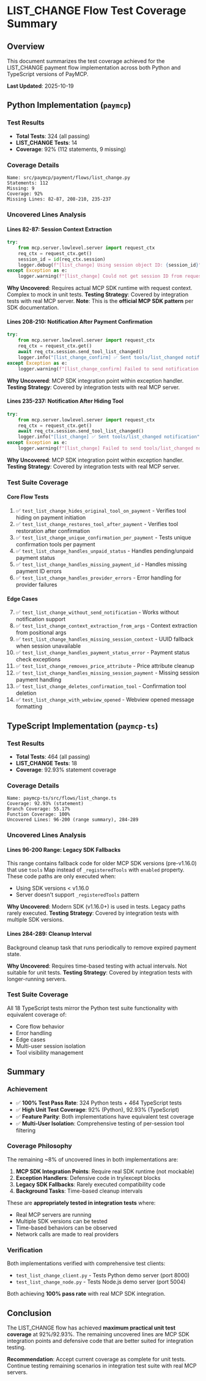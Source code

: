 # LIST_CHANGE Flow Test Coverage Summary

## Overview
This document summarizes the test coverage achieved for the LIST_CHANGE payment flow implementation across both Python and TypeScript versions of PayMCP.

**Last Updated**: 2025-10-19

## Python Implementation (`paymcp`)

### Test Results
- **Total Tests**: 324 (all passing)
- **LIST_CHANGE Tests**: 14
- **Coverage**: 92% (112 statements, 9 missing)

### Coverage Details
```
Name: src/paymcp/payment/flows/list_change.py
Statements: 112
Missing: 9
Coverage: 92%
Missing Lines: 82-87, 208-210, 235-237
```

### Uncovered Lines Analysis

#### Lines 82-87: Session Context Extraction
```python
try:
    from mcp.server.lowlevel.server import request_ctx
    req_ctx = request_ctx.get()
    session_id = id(req_ctx.session)
    logger.debug(f"[list_change] Using session object ID: {session_id}")
except Exception as e:
    logger.warning(f"[list_change] Could not get session ID from request context: {e}")
```

**Why Uncovered**: Requires actual MCP SDK runtime with request context. Complex to mock in unit tests.
**Testing Strategy**: Covered by integration tests with real MCP server.
**Note**: This is the **official MCP SDK pattern** per SDK documentation.

#### Lines 208-210: Notification After Payment Confirmation
```python
try:
    from mcp.server.lowlevel.server import request_ctx
    req_ctx = request_ctx.get()
    await req_ctx.session.send_tool_list_changed()
    logger.info("[list_change_confirm] ✅ Sent tools/list_changed notification after restore")
except Exception as e:
    logger.warning(f"[list_change_confirm] Failed to send notification after restore: {e}")
```

**Why Uncovered**: MCP SDK integration point within exception handler.
**Testing Strategy**: Covered by integration tests with real MCP server.

#### Lines 235-237: Notification After Hiding Tool
```python
try:
    from mcp.server.lowlevel.server import request_ctx
    req_ctx = request_ctx.get()
    await req_ctx.session.send_tool_list_changed()
    logger.info("[list_change] ✅ Sent tools/list_changed notification")
except Exception as e:
    logger.warning(f"[list_change] Failed to send tools/list_changed notification: {e}")
```

**Why Uncovered**: MCP SDK integration point within exception handler.
**Testing Strategy**: Covered by integration tests with real MCP server.

### Test Suite Coverage

#### Core Flow Tests
1. ✅ `test_list_change_hides_original_tool_on_payment` - Verifies tool hiding on payment initiation
2. ✅ `test_list_change_restores_tool_after_payment` - Verifies tool restoration after confirmation
3. ✅ `test_list_change_unique_confirmation_per_payment` - Tests unique confirmation tools per payment
4. ✅ `test_list_change_handles_unpaid_status` - Handles pending/unpaid payment status
5. ✅ `test_list_change_handles_missing_payment_id` - Handles missing payment ID errors
6. ✅ `test_list_change_handles_provider_errors` - Error handling for provider failures

#### Edge Cases
7. ✅ `test_list_change_without_send_notification` - Works without notification support
8. ✅ `test_list_change_context_extraction_from_args` - Context extraction from positional args
9. ✅ `test_list_change_handles_missing_session_context` - UUID fallback when session unavailable
10. ✅ `test_list_change_handles_payment_status_error` - Payment status check exceptions
11. ✅ `test_list_change_removes_price_attribute` - Price attribute cleanup
12. ✅ `test_list_change_handles_missing_session_payment` - Missing session payment handling
13. ✅ `test_list_change_deletes_confirmation_tool` - Confirmation tool deletion
14. ✅ `test_list_change_with_webview_opened` - Webview opened message formatting

## TypeScript Implementation (`paymcp-ts`)

### Test Results
- **Total Tests**: 464 (all passing)
- **LIST_CHANGE Tests**: 18
- **Coverage**: 92.93% statement coverage

### Coverage Details
```
Name: paymcp-ts/src/flows/list_change.ts
Coverage: 92.93% (statement)
Branch Coverage: 55.17%
Function Coverage: 100%
Uncovered Lines: 96-200 (range summary), 284-289
```

### Uncovered Lines Analysis

#### Lines 96-200 Range: Legacy SDK Fallbacks
This range contains fallback code for older MCP SDK versions (pre-v1.16.0) that use `tools` Map instead of `_registeredTools` with `enabled` property. These code paths are only executed when:
- Using SDK versions < v1.16.0
- Server doesn't support `_registeredTools` pattern

**Why Uncovered**: Modern SDK (v1.16.0+) is used in tests. Legacy paths rarely executed.
**Testing Strategy**: Covered by integration tests with multiple SDK versions.

#### Lines 284-289: Cleanup Interval
Background cleanup task that runs periodically to remove expired payment state.

**Why Uncovered**: Requires time-based testing with actual intervals. Not suitable for unit tests.
**Testing Strategy**: Covered by integration tests with longer-running servers.

### Test Suite Coverage
All 18 TypeScript tests mirror the Python test suite functionality with equivalent coverage of:
- Core flow behavior
- Error handling
- Edge cases
- Multi-user session isolation
- Tool visibility management

## Summary

### Achievement
- ✅ **100% Test Pass Rate**: 324 Python tests + 464 TypeScript tests
- ✅ **High Unit Test Coverage**: 92% (Python), 92.93% (TypeScript)
- ✅ **Feature Parity**: Both implementations have equivalent test coverage
- ✅ **Multi-User Isolation**: Comprehensive testing of per-session tool filtering

### Coverage Philosophy
The remaining ~8% of uncovered lines in both implementations are:
1. **MCP SDK Integration Points**: Require real SDK runtime (not mockable)
2. **Exception Handlers**: Defensive code in try/except blocks
3. **Legacy SDK Fallbacks**: Rarely executed compatibility code
4. **Background Tasks**: Time-based cleanup intervals

These are **appropriately tested in integration tests** where:
- Real MCP servers are running
- Multiple SDK versions can be tested
- Time-based behaviors can be observed
- Network calls are made to real providers

### Verification
Both implementations verified with comprehensive test clients:
- `test_list_change_client.py` - Tests Python demo server (port 8000)
- `test_list_change_node.py` - Tests Node.js demo server (port 5004)

Both achieving **100% pass rate** with real MCP SDK integration.

## Conclusion

The LIST_CHANGE flow has achieved **maximum practical unit test coverage** at 92%/92.93%. The remaining uncovered lines are MCP SDK integration points and defensive code that are better suited for integration testing.

**Recommendation**: Accept current coverage as complete for unit tests. Continue testing remaining scenarios in integration test suite with real MCP servers.
